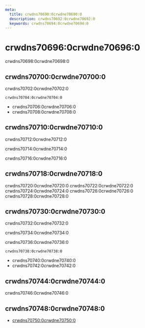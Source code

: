 ```yaml
---
meta:
  title: crwdns70690:0crwdne70690:0
  description: crwdns70692:0crwdne70692:0
  keywords: crwdns70694:0crwdne70694:0
---
```


# crwdns70696:0crwdne70696:0
crwdns70698:0crwdne70698:0

<entry-ad />

## crwdns70700:0crwdne70700:0
crwdns70702:0crwdne70702:0

`crwdns70704:0crwdne70704:0`
- crwdns70706:0crwdne70706:0
- crwdns70708:0crwdne70708:0


## crwdns70710:0crwdne70710:0
crwdns70712:0crwdne70712:0

  crwdns70714:0crwdne70714:0

  crwdns70716:0crwdne70716:0

## crwdns70718:0crwdne70718:0
crwdns70720:0crwdne70720:0
<alert type="success">crwdns70722:0crwdne70722:0</alert>
<alert type="info">crwdns70724:0crwdne70724:0</alert>
<alert type="warning">crwdns70726:0crwdne70726:0</alert>
<alert type="error">crwdns70728:0crwdne70728:0</alert>

## crwdns70730:0crwdne70730:0
crwdns70732:0crwdne70732:0

  crwdns70734:0crwdne70734:0

  crwdns70736:0crwdne70736:0

  `crwdns70738:0crwdne70738:0`
  - crwdns70740:0crwdne70740:0
  - crwdns70742:0crwdne70742:0

## crwdns70744:0crwdne70744:0
crwdns70746:0crwdne70746:0

## crwdns70748:0crwdne70748:0
  - [crwdns70750:0crwdne70750:0]()

<doc-footer />
